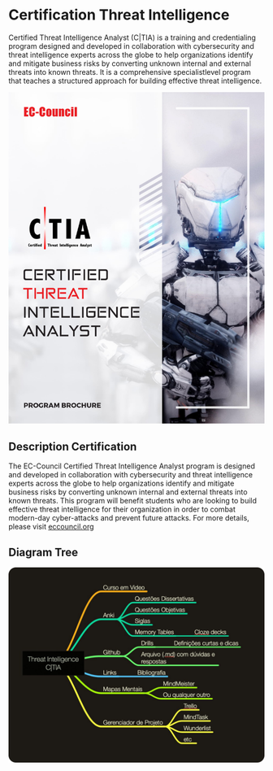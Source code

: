 # Certification Threat Intelligence
Certified Threat Intelligence Analyst (C|TIA) is a training and credentialing program designed and developed in collaboration with cybersecurity and threat intelligence experts across the globe to help organizations identify and mitigate business risks by converting unknown internal and external threats into known threats. It is a comprehensive specialistlevel program that teaches a structured approach for building effective threat intelligence.

![CTIA](/img/CTIA.jpg)

## Description Certification
 The EC-Council Certified Threat Intelligence Analyst program is designed and developed in collaboration with cybersecurity and threat intelligence experts across the globe to help organizations identify and mitigate business risks by converting unknown internal and external threats into known threats. This program will benefit students who are looking to build effective threat intelligence for their organization in order to combat modern-day cyber-attacks and prevent future attacks. For more details, please visit [eccouncil.org](https://www.eccouncil.org/programs/certified-threat-intelligence-analyst-ctia/)
 
 ## Diagram Tree
 
![Study Diagram](/img/study%20diagram.png)
